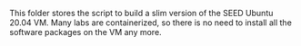
This folder stores the script to build a slim version
of the SEED Ubuntu 20.04 VM. Many labs are containerized,
so there is no need to install all the software packages
on the VM any more.

